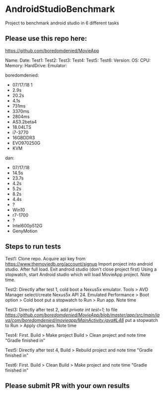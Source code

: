 # AndroidStudioBenchmark
Project to benchmark android studio in 6 different tasks

## Please use this repo here:
https://github.com/boredomdenied/MovieApp


Name: Date: Test1: Test2: Test3: Test4: Test5: Test6: Version: OS: CPU: Memory: HardDrive: Emulator:

boredomdenied: 
  - 07/17/18 1
  - 2.9s 
  - 20.2s 
  - 4.1s 
  - 731ms 
  - 3370ms 
  - 2804ms 
  - AS3.2beta4 
  - 18.04LTS 
  - i7-3770 
  - 16GBDDR3 
  - EVO970250G    
  - KVM

dan:           
  - 07/17/18 
  - 14.5s 
  - 23.7s 
  - 4.2s 
  - 5.2s  
  - 8.2s   
  - 4.4s   
  - ?          
  - Win10    
  - r7-1700 
  - ?        
  - Intel600p512G 
  - GenyMotion
 


## Steps to run tests
Test1:
Clone repo. 
Acquire api key from https://www.themoviedb.org/account/signup
Import project into android studio. After full load. Exit android studio (don't close project first)
Using a stopwatch, start Android studio which will load MovieApp project. Note time.

Test2:
Directly after test 1, cold boot a Nexus5x emulator. Tools > AVD Manager select/create Nexus5x API 24. Emulated Performance > Boot option > Cold boot
put a stopwatch to Run > Run app. Note time

Test3: 
Directly after test 2, add *private int test=1;* to file *https://github.com/boredomdenied/MovieApp/blob/master/app/src/main/java/com/boredomdenied/movieapp/MainActivity.java#L48*
put a stopwatch to Run > Apply changes. Note time

Test4:
First. Build > Make project
Build > Clean project and note time "Gradle finished in"

Test5:
Directly after test 4, Build > Rebuild project and note time "Gradle finished in"

Test6:
First. Build > Clean
Build > Make project and note time "Gradle finished in"

## Please submit PR with your own results
